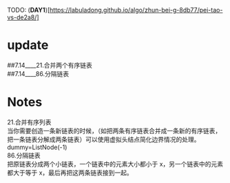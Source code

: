 TODO:
(**DAY1**)[https://labuladong.github.io/algo/zhun-bei-g-8db77/pei-tao-vs-de2a8/]  
# update  
##7.14____21.合并两个有序链表  
##7.14____86.分隔链表  
# Notes  
21.合并有序列表  
当你需要创造一条新链表的时候，（如把两条有序链表合并成一条新的有序链表，把一条链表分解成两条链表）可以使用虚拟头结点简化边界情况的处理。dummy=ListNode(-1)  
86.分隔链表  
把原链表分成两个小链表，一个链表中的元素大小都小于 x，另一个链表中的元素都大于等于 x，最后再把这两条链表接到一起。
